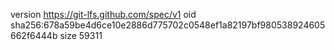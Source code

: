 version https://git-lfs.github.com/spec/v1
oid sha256:678a59be4d6ce10e2886d775702c0548ef1a82197bf980538924605662f6444b
size 59311
